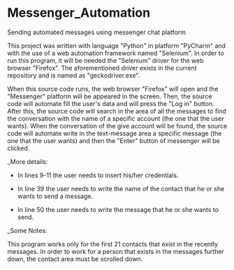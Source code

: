 # Messenger_Automation
Sending automated messages using messenger chat platform

This project was written with language "Python" in platform "PyCharm" and with the use of a web automation framework named "Selenium".
In order to run this program, it will be needed the "Selenium" driver for the web browser "Firefox". The aforementioned driver exists in the current repository and is named as "geckodriver.exe".

When this source code runs, the web browser "Firefox" will open and the "Messenger" platform will be appeared in the screen.
Then, the source code will automate fill the user's data and will press the "Log in" button. 
After this, the source code will search in the area of all the messages to find the conversation with the name of a specific account (the one that the user wants).
When the conversation of the give account will be found, the source code will automate write in the text-message area a specific message (the one that the user wants) and then the "Enter" button of messenger will be clicked.

_More details:

- In lines 9-11 the user needs to insert his/her credentials.

- In line 39 the user needs to write the name of the contact that he or she wants to send a message.

- In line 50 the user needs to write the message that he or she wants to send. 


_Some Notes:

This program works only for the first 21 contacts that exist in the recently messages.
In order to work for a person that exists in the messages further down, the contact area must be scrolled down.

